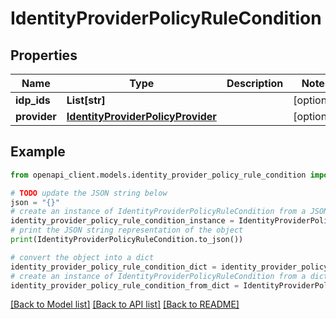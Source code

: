 # IdentityProviderPolicyRuleCondition


## Properties

Name | Type | Description | Notes
------------ | ------------- | ------------- | -------------
**idp_ids** | **List[str]** |  | [optional] 
**provider** | [**IdentityProviderPolicyProvider**](IdentityProviderPolicyProvider.md) |  | [optional] 

## Example

```python
from openapi_client.models.identity_provider_policy_rule_condition import IdentityProviderPolicyRuleCondition

# TODO update the JSON string below
json = "{}"
# create an instance of IdentityProviderPolicyRuleCondition from a JSON string
identity_provider_policy_rule_condition_instance = IdentityProviderPolicyRuleCondition.from_json(json)
# print the JSON string representation of the object
print(IdentityProviderPolicyRuleCondition.to_json())

# convert the object into a dict
identity_provider_policy_rule_condition_dict = identity_provider_policy_rule_condition_instance.to_dict()
# create an instance of IdentityProviderPolicyRuleCondition from a dict
identity_provider_policy_rule_condition_from_dict = IdentityProviderPolicyRuleCondition.from_dict(identity_provider_policy_rule_condition_dict)
```
[[Back to Model list]](../README.md#documentation-for-models) [[Back to API list]](../README.md#documentation-for-api-endpoints) [[Back to README]](../README.md)


